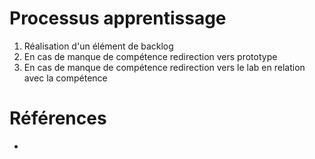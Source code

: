 # Processus apprentissage

1. Réalisation d'un élément de backlog
2. En cas de manque de compétence redirection vers prototype
3. En cas de manque de compétence redirection vers le lab en relation avec la compétence

# Références
- []()
